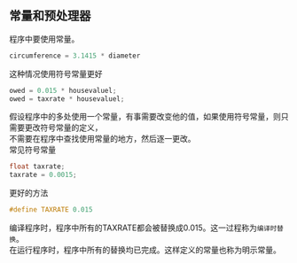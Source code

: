## 常量和预处理器

程序中要使用常量。  
```c
circumference = 3.1415 * diameter

```

这种情况使用符号常量更好
```c
owed = 0.015 * housevaluel;
owed = taxrate * housevaluel;

```
假设程序中的多处使用一个常量，有事需要改变他的值，如果使用符号常量，则只需要更改符号常量的定义，  
不需要在程序中查找使用常量的地方，然后逐一更改。  
常见符号常量
```C
float taxrate;
taxrate = 0.0015;

```

更好的方法
```c
#define TAXRATE 0.015

```

编译程序时，程序中所有的TAXRATE都会被替换成0.015。这一过程称为`编译时替换`。  
在运行程序时，程序中所有的替换均已完成。这样定义的常量也称为明示常量。
